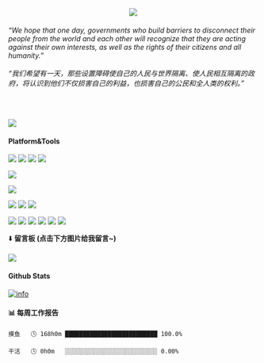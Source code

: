 <div>
    <div align="center">
    <a href="https://github.com/i2015">
      <img src="https://readme-typing-svg.demolab.com?font=Fira+Code&width=520&duration=2000&repeat=false&lines=print(%22Hello%2C%20World%22);&center=true&size=27" />
    </a>
    </div>
    <h6><em>“We hope that one day, governments who build barriers to disconnect their people from the world and each other will recognize that they are acting against their own interests, as well as the rights of their citizens and all humanity.”<br><br>“我们希望有一天，那些设置障碍使自己的人民与世界隔离、使人民相互隔离的政府，将认识到他们不仅损害自己的利益，也损害自己的公民和全人类的权利。”</em></h6>
</div><br>
<p>
  <!-- <a href="https://api.moedog.org/count/"></a> 小白-白的API：https://api.moedog.org/count/ -->
  <img src="https://api.moedog.org/count/@yh2233?theme=moebooru">
  <!-- <img src="https://api.moedog.org/count/@yh2233?theme=rule34"> -->
  <!-- <img src="https://weather-icon.journeyad.repl.co/@zhengzhou?v=1" align="right"> -->
</p>
<!-- <img src="https://stats.justsong.cn/api/bilibili/?id=454024528&theme=light" align="right"> -->

#### Platform&Tools
[![](https://img.shields.io/badge/Windows-11-2376bc?style=flat-square&logo=windows&logoColor=ffffff)](https://www.microsoft.com/zh-cn/windows/windows-11)
[![](https://img.shields.io/badge/Windows-10-2376bc?style=flat-square&logo=windows&logoColor=ffffff)](https://www.microsoft.com/windows/get-windows-10)
[![](https://img.shields.io/badge/Windows%20Server-2019-262577?style=flat-square&logo=windows&logoColor=ffffff)](https://www.microsoft.com/windows-server)
[![](https://img.shields.io/badge/Kali%20Linux-2022-orange?style=flat-square&logo=KaliLinux&logoColor=ffffff)](https://www.kali.org)

[![](https://img.shields.io/badge/HUAWEI_Honor-30%20Pro-f45a00?style=flat-square&logo=Huawei&logoColor=ffffff)](https://www.hihonor.com/)

[![](https://img.shields.io/badge/IDE-Visual%20Studio%20Code-blue?style=flat-square&logo=visual-studio-code&logoColor=ffffff)](https://code.visualstudio.com/)

[![](https://img.shields.io/badge/-HTML5-E34F26?style=flat-square&logo=html5&logoColor=white)](https://html.spec.whatwg.org/)
[![](https://img.shields.io/badge/-CSS3-1572B6?style=flat-square&logo=css3&logoColor=white)](https://www.w3.org/Style/CSS/)
[![](https://img.shields.io/badge/-JavaScript-f7e018?style=flat-square&logo=javascript&logoColor=white)](https://www.ecma-international.org/)

[![](https://img.shields.io/badge/-Git-f05032?style=flat-square&logo=git&logoColor=white)](https://git-scm.com/)
[![](https://img.shields.io/badge/-PHP-777bb4?style=flat-square&logo=php&logoColor=ffffff)](https://www.php.net/)
[![](https://img.shields.io/badge/-Node.js-43853d?style=flat-square&logo=node.js&logoColor=ffffff)](https://nodejs.org/)
[![](https://img.shields.io/badge/-NPM-cb3837?style=flat-square&logo=npm&logoColor=white)](https://npmjs.com/)
[![](https://img.shields.io/badge/-MySQL-4479a1?style=flat-square&logo=mysql&logoColor=white)](https://www.mysql.com/)
[![](https://img.shields.io/badge/-Microsoft%20IIS-00a8e8?style=flat-square&logo=microsoft&logoColor=ffffff)](https://www.iis.net/)

⬇️ **留言板 (点击下方图片给我留言~)**
<br><br>
[![](https://api.moedog.org/room/@yh2233.github/svg?width=600&height=150&limit=20&theme=light&title=Mutio@GitHub:%20~&fontSize=13)](https://api.moedog.org/room/@yh2233.github?title=Mutio%20Github%E7%95%99%E8%A8%80%E6%9D%BF)

#### Github Stats
[![info](https://github-readme-stats.vercel.app/api?username=LovelyGod&count_private=true&show_icons=true&line_height=20)](https://github.com/anuraghazra/github-readme-stats)

<!--
#### Top Langs
[![Top Langs](https://github-readme-stats.vercel.app/api/top-langs/?username=yh2233&layout=compact&langs_count=6&card_width=445)](https://github.com/anuraghazra/github-readme-stats)
-->

#### 📊 每周工作报告
```text
摸鱼   🕓 168h0m ██████████████████████████ 100.0%

干活   🕓 0h0m   ░░░░░░░░░░░░░░░░░░░░░░░░░░ 0.00%
```
<!--
⬇️ **聊天群 (点击下方图片参与聊天~)**
<br><br>
<a href="https://chat.walitv.cn/invite/group/60d9b78028b2eb5bc1cd5ed4" target="_blank"><img src="https://cdn.jsdelivr.net/gh/yh2233/PicGo/img/GitHubT.png" title="Fiora - 碎碎酱（https://github.com/yinxin630）"></a>
-->
<!-- Fiora - 碎碎酱 https://github.com/yinxin630 -->
<!--
**lovelygod3/lovelygod3** is a ✨ _special_ ✨ repository because its `README.md` (this file) appears on your GitHub profile.

Here are some ideas to get you started:

- 🔭 I’m currently working on ...
- 🌱 I’m currently learning ...
- 👯 I’m looking to collaborate on ...
- 🤔 I’m looking for help with ...
- 💬 Ask me about ...
- 📫 How to reach me: ...
- 😄 Pronouns: ...
- ⚡ Fun fact: ...
-->
